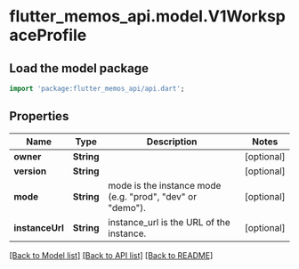 # flutter_memos_api.model.V1WorkspaceProfile

## Load the model package
```dart
import 'package:flutter_memos_api/api.dart';
```

## Properties
Name | Type | Description | Notes
------------ | ------------- | ------------- | -------------
**owner** | **String** |  | [optional] 
**version** | **String** |  | [optional] 
**mode** | **String** | mode is the instance mode (e.g. \"prod\", \"dev\" or \"demo\"). | [optional] 
**instanceUrl** | **String** | instance_url is the URL of the instance. | [optional] 

[[Back to Model list]](../README.md#documentation-for-models) [[Back to API list]](../README.md#documentation-for-api-endpoints) [[Back to README]](../README.md)



